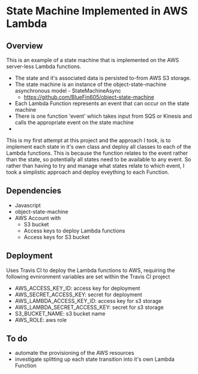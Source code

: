 # State Machine Implemented in AWS Lambda

## Overview
This is an example of a state machine that is implemented on the AWS server-less Lambda functions.  
- The state and it's associated data is persisted to-from AWS S3 storage.
- The state machine is an instance of the object-state-machine asynchronous model - StateMachineAsync 
    - https://github.com/BlueFin605/object-state-machine
- Each Lambda Function represents an event that can occur on the state machine
- There is one function 'event' which takes input from SQS or Kinesis and calls the appropriate event on the state machine
-
This is my first attempt at this project and the approach I took, is to implement each state in it's own class and deploy all classes to each of the Lambda functions.  This is because the function relates to the event rather than the state, so potentially all states need to be available to any event.  So rather than having to try and manage what states relate to which event, I took a simplistic approach and deploy eveything to each Function.

## Dependencies
- Javascript
- object-state-machine
- AWS Account with
    - S3 bucket
    - Access keys to deploy Lambda functions
    - Access keys for S3 bucket

## Deployment
Uses Travis CI to deploy the Lambda functions to AWS, requiring the following evnironment variables are set within the Travis CI project
- AWS_ACCESS_KEY_ID: access key for deployment
- AWS_SECRET_ACCESS_KEY: secret for deployment
- AWS_LAMBDA_ACCESS_KEY_ID: access key for s3 storage
- AWS_LAMBDA_SECRET_ACCESS_KEY: secret for s3 storage
- S3_BUCKET_NAME: s3 bucket name
- AWS_ROLE: aws role

## To do
- automate the provisioning of the AWS resources
- investigate splitting up each state transition into it's own Lambda Function
